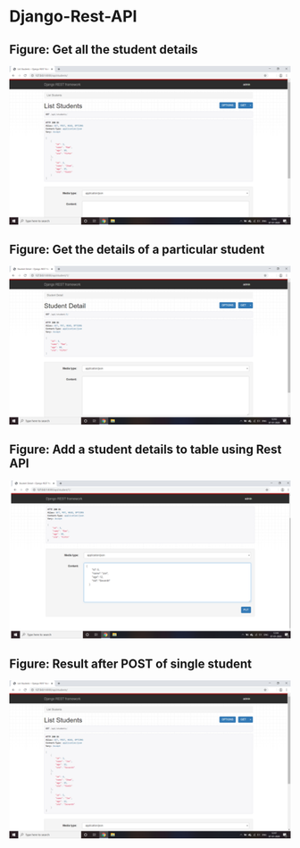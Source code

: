 # Django-Rest-API

## Figure: Get all the student details
![](https://github.com/TusharPatil-98/Django-Rest-API/blob/master/images/students_get.png)

## Figure: Get the details of a particular student
![](https://github.com/TusharPatil-98/Django-Rest-API/blob/master/images/student_get.png)

## Figure: Add a student details to table using Rest API
![](https://github.com/TusharPatil-98/Django-Rest-API/blob/master/images/student_post.png)

## Figure: Result after POST of single student
![](https://github.com/TusharPatil-98/Django-Rest-API/blob/master/images/student_post_result.png)
